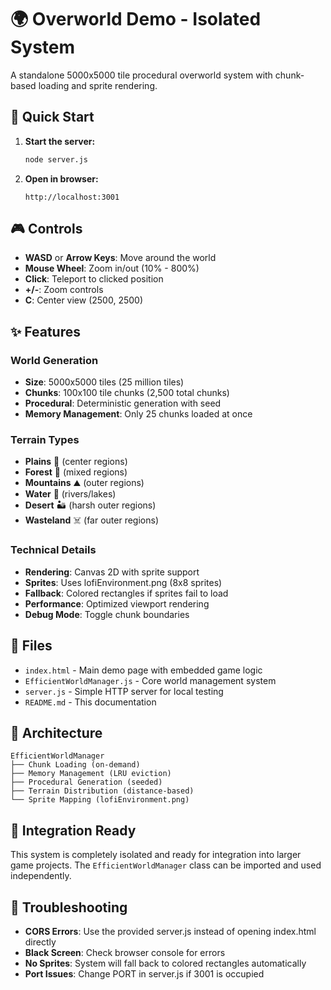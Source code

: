 # 🌍 Overworld Demo - Isolated System

A standalone 5000x5000 tile procedural overworld system with chunk-based loading and sprite rendering.

## 🚀 Quick Start

1. **Start the server:**
   ```bash
   node server.js
   ```

2. **Open in browser:**
   ```
   http://localhost:3001
   ```

## 🎮 Controls

- **WASD** or **Arrow Keys**: Move around the world
- **Mouse Wheel**: Zoom in/out (10% - 800%)
- **Click**: Teleport to clicked position
- **+/-**: Zoom controls
- **C**: Center view (2500, 2500)

## ✨ Features

### World Generation
- **Size**: 5000x5000 tiles (25 million tiles)
- **Chunks**: 100x100 tile chunks (2,500 total chunks)  
- **Procedural**: Deterministic generation with seed
- **Memory Management**: Only 25 chunks loaded at once

### Terrain Types
- **Plains** 🌱 (center regions)
- **Forest** 🌲 (mixed regions)
- **Mountains** ⛰️ (outer regions)
- **Water** 🌊 (rivers/lakes)
- **Desert** 🏜️ (harsh outer regions)
- **Wasteland** ☠️ (far outer regions)

### Technical Details
- **Rendering**: Canvas 2D with sprite support
- **Sprites**: Uses lofiEnvironment.png (8x8 sprites)
- **Fallback**: Colored rectangles if sprites fail to load
- **Performance**: Optimized viewport rendering
- **Debug Mode**: Toggle chunk boundaries

## 📁 Files

- `index.html` - Main demo page with embedded game logic
- `EfficientWorldManager.js` - Core world management system
- `server.js` - Simple HTTP server for local testing
- `README.md` - This documentation

## 🔧 Architecture

```
EfficientWorldManager
├── Chunk Loading (on-demand)
├── Memory Management (LRU eviction)
├── Procedural Generation (seeded)
├── Terrain Distribution (distance-based)
└── Sprite Mapping (lofiEnvironment.png)
```

## 🎯 Integration Ready

This system is completely isolated and ready for integration into larger game projects. The `EfficientWorldManager` class can be imported and used independently.

## 🐛 Troubleshooting

- **CORS Errors**: Use the provided server.js instead of opening index.html directly
- **Black Screen**: Check browser console for errors
- **No Sprites**: System will fall back to colored rectangles automatically
- **Port Issues**: Change PORT in server.js if 3001 is occupied